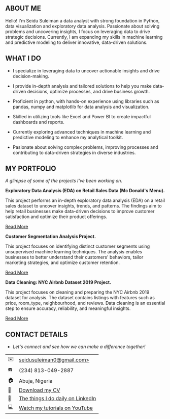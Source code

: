 <!--Section 1: Introduce your self-->
## ABOUT ME

Hello! I'm Seidu Suleiman a data analyst with strong foundation in Python, data visualization and exploratory data analysis. Passionate about solving problems and uncovering insights, I focus on leveraging data to drive strategic decisions. Currently, I am expanding my skills in machine learning and predictive modeling to deliver innovative, data-driven solutions.

<!--Mention your top/relevant skills here - core and soft skills-->
## WHAT I DO

- I specialize in leveraging data to uncover actionable insights and drive decision-making.

- I provide in-depth analysis and tailored solutions to help you make data-driven decisions, optimize processes, and drive business growth. 

- Proficient in python, with hands-on experience using libraries such as pandas, numpy and matplotlib for data analysis and visualization. 

- Skilled in utilizing tools like Excel and Power BI to create impactful dashboards and reports.

- Currently exploring advanced techniques in machine learning and predictive modeling to enhance my analytical toolkit.

- Pasionate about solving complex problems, improving processes and contributing to data-driven strategies in diverse industries.

<!--Section 2: List 3-4 key projects-->
## MY PORTFOLIO 

*A glimpse of some of the projects I've been working on.*

**Exploratory Data Analysis (EDA) on Retail Sales Data (Mc Donald's Menu).**

This project performs an in-depth exploratory data analysis (EDA) on a retail sales dataset to uncover insights, trends, and patterns. The findings aim to help retail businesses make data-driven decisions to improve customer satisfaction and optimize their product offerings.

[Read More](https://github.com/S-man2gud/OIBSIP/blob/main/Task%201%20-%20EDA%20on%20Retail%20Dataset/EDA%20on%20Mc%20Donalds%20Menu%20Project/README.md)

**Customer Segmentation Analysis Project.**

This project focuses on identifying distinct customer segments using unsupervised machine learning techniques. The analysis enables businesses to better understand their customers' behaviors, tailor marketing strategies, and optimize customer retention.

[Read More](https://github.com/S-man2gud/OIBSIP/blob/main/Task%202%20-%20Customer%20Segmentation/README.md)

**Data Cleaning: NYC Airbnb Dataset 2019 Project.**

This project focuses on cleaning and preparing the NYC Airbnb 2019 dataset for analysis. The dataset contains listings with features such as price, room_type, neighbourhood, and reviews. Data cleaning is an essential step to ensure accuracy, reliability, and meaningful insights.

[Read More](https://github.com/S-man2gud/OIBSIP/blob/main/Task%203%20-%20Data%20Cleaning/README.md)



## CONTACT DETAILS

* *Let's connect and see how we can make a difference together!*
<table>
  <tbody>
    <tr>
      <td>✉️</td>
      <td><a href="mailto:seidusuleiman0@gmail.com">seidusuleiman0@gmail.com></a></td>
    </tr>
    <tr>
      <td>☎️</td>
      <td>(234) 813-049-2887</td>
    </tr>
    <tr>
      <td>🏠</td>
      <td>Abuja, Nigeria</td>
    </tr>
    <tr>
      <td>🧾</td>
      <td><a href="SEIDU SULEIMAN CODING RESUME.pdf">Download my CV</a></td>
    </tr>
    <tr>
      <td>🔗</td>
      <td><a href="https://linkedin.com/in/suleiman-seidu-8b2135343">The things I do daily on LinkedIn</a></td>
    </tr>
    <tr>
      <td>💻</td>
      <td><a href="#">Watch my tutorials on YouTube</a></td>
    </tr>
  </tbody>
</table>
